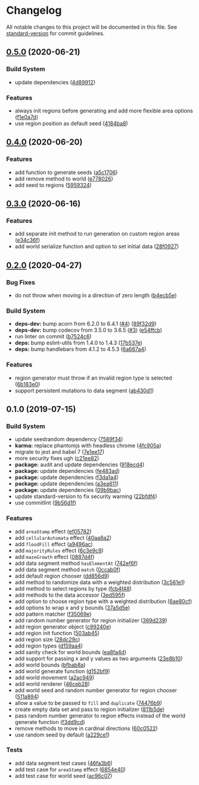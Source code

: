 # Changelog

All notable changes to this project will be documented in this file. See [standard-version](https://github.com/conventional-changelog/standard-version) for commit guidelines.

## [0.5.0](https://github.com/jsalis/solaire/compare/v0.4.0...v0.5.0) (2020-06-21)


### Build System

* update dependencies ([4d89912](https://github.com/jsalis/solaire/commit/4d89912))


### Features

* always init regions before generating and add more flexible area options ([f1e0a7d](https://github.com/jsalis/solaire/commit/f1e0a7d))
* use region position as default seed ([4184ba8](https://github.com/jsalis/solaire/commit/4184ba8))



## [0.4.0](https://github.com/jsalis/solaire/compare/v0.3.0...v0.4.0) (2020-06-20)


### Features

* add function to generate seeds ([a5c1706](https://github.com/jsalis/solaire/commit/a5c1706))
* add remove method to world ([e778026](https://github.com/jsalis/solaire/commit/e778026))
* add seed to regions ([5959324](https://github.com/jsalis/solaire/commit/5959324))



## [0.3.0](https://github.com/jsalis/solaire/compare/v0.2.0...v0.3.0) (2020-06-16)


### Features

* add separate init method to run generation on custom region areas ([e34c36f](https://github.com/jsalis/solaire/commit/e34c36f))
* add world serialize function and option to set initial data ([28f0927](https://github.com/jsalis/solaire/commit/28f0927))



## [0.2.0](https://github.com/jsalis/solaire/compare/v0.1.0...v0.2.0) (2020-04-27)


### Bug Fixes

* do not throw when moving in a direction of zero length ([b4ecb5e](https://github.com/jsalis/solaire/commit/b4ecb5e))


### Build System

* **deps-dev:** bump acorn from 6.2.0 to 6.4.1 ([#4](https://github.com/jsalis/solaire/issues/4)) ([89f32d9](https://github.com/jsalis/solaire/commit/89f32d9))
* **deps-dev:** bump codecov from 3.5.0 to 3.6.5 ([#3](https://github.com/jsalis/solaire/issues/3)) ([e54ffcb](https://github.com/jsalis/solaire/commit/e54ffcb))
* run linter on commit ([b7524c6](https://github.com/jsalis/solaire/commit/b7524c6))
* **deps:** bump eslint-utils from 1.4.0 to 1.4.3 ([17b537e](https://github.com/jsalis/solaire/commit/17b537e))
* **deps:** bump handlebars from 4.1.2 to 4.5.3 ([6a667a4](https://github.com/jsalis/solaire/commit/6a667a4))


### Features

* region generator must throw if an invalid region type is selected ([6b183e0](https://github.com/jsalis/solaire/commit/6b183e0))
* support persistent mutations to data segment ([ab430d1](https://github.com/jsalis/solaire/commit/ab430d1))



## 0.1.0 (2019-07-15)


### Build System

* update seedrandom dependency ([7589f34](https://github.com/jsalis/solaire/commit/7589f34))
* **karma:** replace phantomjs with headless chrome ([4fc905a](https://github.com/jsalis/solaire/commit/4fc905a))
* migrate to jest and babel 7 ([7e1ee17](https://github.com/jsalis/solaire/commit/7e1ee17))
* more security fixes ugh ([c21ee82](https://github.com/jsalis/solaire/commit/c21ee82))
* **package:** audit and update dependencies ([918ecd4](https://github.com/jsalis/solaire/commit/918ecd4))
* **package:** update dependencies ([fe483ad](https://github.com/jsalis/solaire/commit/fe483ad))
* **package:** update dependencies ([f3da1a4](https://github.com/jsalis/solaire/commit/f3da1a4))
* **package:** update dependencies ([a3ea611](https://github.com/jsalis/solaire/commit/a3ea611))
* **package:** update dependencies ([09b9bac](https://github.com/jsalis/solaire/commit/09b9bac))
* update standard-version to fix security warning ([22bfdf4](https://github.com/jsalis/solaire/commit/22bfdf4))
* use commitlint ([9b56d1f](https://github.com/jsalis/solaire/commit/9b56d1f))


### Features

* add `areaStamp` effect ([ef05782](https://github.com/jsalis/solaire/commit/ef05782))
* add `cellularAutomata` effect ([40aa8a2](https://github.com/jsalis/solaire/commit/40aa8a2))
* add `floodFill` effect ([a9496ac](https://github.com/jsalis/solaire/commit/a9496ac))
* add `majorityRules` effect ([6c3e9c9](https://github.com/jsalis/solaire/commit/6c3e9c9))
* add `mazeGrowth` effect ([0887d4f](https://github.com/jsalis/solaire/commit/0887d4f))
* add data segment method `hasElementAt` ([742ef6f](https://github.com/jsalis/solaire/commit/742ef6f))
* add data segment method `match` ([0ccab0f](https://github.com/jsalis/solaire/commit/0ccab0f))
* add default region chooser ([dd856d9](https://github.com/jsalis/solaire/commit/dd856d9))
* add method to randomize data with a weighted distribution ([3c561e1](https://github.com/jsalis/solaire/commit/3c561e1))
* add method to select regions by type ([fcb4f48](https://github.com/jsalis/solaire/commit/fcb4f48))
* add methods to the data accessor ([3ed595f](https://github.com/jsalis/solaire/commit/3ed595f))
* add option to choose region type with a weighted distribution ([6ae80cf](https://github.com/jsalis/solaire/commit/6ae80cf))
* add options to wrap x and y bounds ([37a5d5e](https://github.com/jsalis/solaire/commit/37a5d5e))
* add pattern matcher ([f35069e](https://github.com/jsalis/solaire/commit/f35069e))
* add random number generator for region initializer ([369d239](https://github.com/jsalis/solaire/commit/369d239))
* add region generator object ([c99240e](https://github.com/jsalis/solaire/commit/c99240e))
* add region init function ([503ab45](https://github.com/jsalis/solaire/commit/503ab45))
* add region size ([28dc29c](https://github.com/jsalis/solaire/commit/28dc29c))
* add region types ([d159aa4](https://github.com/jsalis/solaire/commit/d159aa4))
* add sanity check for world bounds ([ea8fa4d](https://github.com/jsalis/solaire/commit/ea8fa4d))
* add support for passing x and y values as two arguments ([23e8b10](https://github.com/jsalis/solaire/commit/23e8b10))
* add world bounds ([bfbab8a](https://github.com/jsalis/solaire/commit/bfbab8a))
* add world generate function ([d152bf9](https://github.com/jsalis/solaire/commit/d152bf9))
* add world movement ([a2ac949](https://github.com/jsalis/solaire/commit/a2ac949))
* add world renderer ([46ceb28](https://github.com/jsalis/solaire/commit/46ceb28))
* add world seed and random number generator for region chooser ([511a894](https://github.com/jsalis/solaire/commit/511a894))
* allow a value to be passed to `fill` and `duplicate` ([74476b9](https://github.com/jsalis/solaire/commit/74476b9))
* create empty data set and pass to region initializer ([811b5de](https://github.com/jsalis/solaire/commit/811b5de))
* pass random number generator to region effects instead of the world generate function ([f3dd9cd](https://github.com/jsalis/solaire/commit/f3dd9cd))
* remove methods to move in cardinal directions ([60c0522](https://github.com/jsalis/solaire/commit/60c0522))
* use random seed by default ([a229ce1](https://github.com/jsalis/solaire/commit/a229ce1))


### Tests

* add data segment test cases ([46fa3b6](https://github.com/jsalis/solaire/commit/46fa3b6))
* add test case for `areaStamp` effect ([6854e40](https://github.com/jsalis/solaire/commit/6854e40))
* add test case for world seed ([ac96c07](https://github.com/jsalis/solaire/commit/ac96c07))
